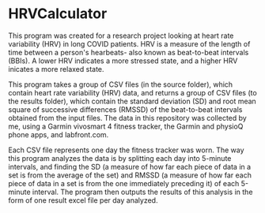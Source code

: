 # HRVCalculator

This program was created for a research project looking at heart rate variability (HRV) in long COVID patients. HRV is a measure of the length of time between a person's hearbeats- also known as beat-to-beat intervals (BBIs). A lower HRV indicates a more stressed state, and a higher HRV inicates a more relaxed state.

This program takes a group of CSV files (in the source folder), which contain heart rate variability (HRV) data, and returns a group of CSV files (to the results folder), which contain the standard deviation (SD) and root mean square of successive differences (RMSSD) of the beat-to-beat intervals obtained from the input files. The data in this repository was collected by me, using a Garmin vivosmart 4 fitness tracker, the Garmin and physioQ phone apps, and labfront.com.

Each CSV file represents one day the fitness tracker was worn. The way this program analyzes the data is by splitting each day into 5-minute intervals, and finding the SD (a measure of how far each piece of data in a set is from the average of the set) and RMSSD (a measure of how far each piece of data in a set is from the one immediately preceding it) of each 5-minute interval. The program then outputs the results of this analysis in the form of one result excel file per day analyzed.

